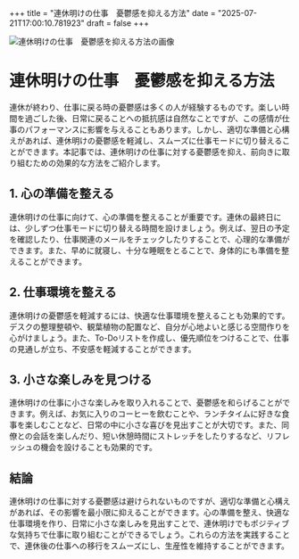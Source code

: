 +++
title = "連休明けの仕事　憂鬱感を抑える方法"
date = "2025-07-21T17:00:10.781923"
draft = false
+++

![連休明けの仕事　憂鬱感を抑える方法の画像](../images/2025-07-21-連休明けの仕事　憂鬱感を抑える方法.jpg)

# 連休明けの仕事　憂鬱感を抑える方法

連休が終わり、仕事に戻る時の憂鬱感は多くの人が経験するものです。楽しい時間を過ごした後、日常に戻ることへの抵抗感は自然なことですが、この感情が仕事のパフォーマンスに影響を与えることもあります。しかし、適切な準備と心構えがあれば、連休明けの憂鬱感を軽減し、スムーズに仕事モードに切り替えることができます。本記事では、連休明けの仕事に対する憂鬱感を抑え、前向きに取り組むための効果的な方法をご紹介します。

## 1. 心の準備を整える

連休明けの仕事に向けて、心の準備を整えることが重要です。連休の最終日には、少しずつ仕事モードに切り替える時間を設けましょう。例えば、翌日の予定を確認したり、仕事関連のメールをチェックしたりすることで、心理的な準備ができます。また、早めに就寝し、十分な睡眠をとることで、身体的にも準備を整えることができます。

## 2. 仕事環境を整える

連休明けの憂鬱感を軽減するには、快適な仕事環境を整えることも効果的です。デスクの整理整頓や、観葉植物の配置など、自分が心地よいと感じる空間作りを心がけましょう。また、To-Doリストを作成し、優先順位をつけることで、仕事の見通しが立ち、不安感を軽減することができます。

## 3. 小さな楽しみを見つける

連休明けの仕事に小さな楽しみを取り入れることで、憂鬱感を和らげることができます。例えば、お気に入りのコーヒーを飲むことや、ランチタイムに好きな食事を楽しむことなど、日常の中に小さな喜びを見出すことが大切です。また、同僚との会話を楽しんだり、短い休憩時間にストレッチをしたりするなど、リフレッシュの機会を設けることも効果的です。

## 結論

連休明けの仕事に対する憂鬱感は避けられないものですが、適切な準備と心構えがあれば、その影響を最小限に抑えることができます。心の準備を整え、快適な仕事環境を作り、日常に小さな楽しみを見出すことで、連休明けでもポジティブな気持ちで仕事に取り組むことができるでしょう。これらの方法を実践することで、連休後の仕事への移行をスムーズにし、生産性を維持することができます。
